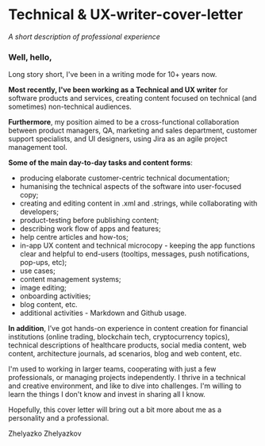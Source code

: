 
# Technical & UX-writer-cover-letter

_A short description of professional experience_

### Well, hello, 

Long story short, I've been in a writing mode for 10+ years now.

**Most recently, I've been working as a Technical and UX writer** for software products and services, creating content focused on technical (and sometimes) non-technical audiences.

**Furthermore**, my position aimed to be a cross-functional collaboration between product managers, QA, marketing and sales department, customer support specialists, and UI designers, using Jira as an agile project management tool.

**Some of the main day-to-day tasks and content forms**:
* producing elaborate customer-centric technical documentation;
* humanising the technical aspects of the software into user-focused copy;
* creating and editing content in .xml and .strings, while collaborating with developers;
* product-testing before publishing content;
* describing work flow of apps and features;
* help centre articles and how-tos;
* in-app UX content and technical microcopy - keeping the app functions clear and helpful to end-users (tooltips, messages, push notifications, pop-ups, etc);
* use cases;
* content management systems;
* image editing;
* onboarding activities;
* blog content, etc.
* additional activities -  Markdown and Github usage.


**In addition**, I’ve got hands-on experience in content creation for financial institutions (online trading, blockchain tech, cryptocurrency topics), technical descriptions of healthcare products, social media content, web content, architecture journals, ad scenarios, blog and web content, etc.

I'm used to working in larger teams, cooperating with just a few professionals, or managing projects independently. I thrive in a technical and creative environment, and like to dive into challenges. I'm willing to learn the things I don't know and invest in sharing all I know.

Hopefully, this cover letter will bring out a bit more about me as a personality and a professional.

Zhelyazko Zhelyazkov





